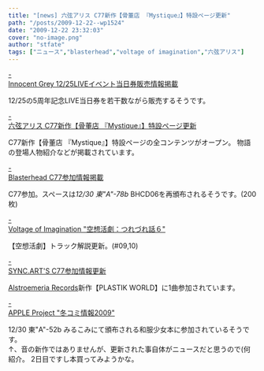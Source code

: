 ```yaml
---
title: "[news] 六弦アリス C77新作【骨董店 『Mystique』】特設ページ更新"
path: "/posts/2009-12-22--wp1524"
date: "2009-12-22 23:32:03"
cover: "no-image.png"
author: "stfate"
tags: ["ニュース","blasterhead","voltage of imagination","六弦アリス"]
---
```


<style type="text/css">
<!--
p {white-space: pre-wrap};
-->
</style>

<a class="topics" href="http://www.gungnir.co.jp/innocentgrey/index3.html" target="_blank">- Innocent Grey 12/25LIVEイベント当日券販売情報掲載</a>
<div class="news">12/25の5周年記念LIVE当日券を若干数ながら販売するそうです。</div>

<a class="topics" href="http://www.rokugen.net/" target="_blank">- 六弦アリス C77新作【骨董店 『Mystique』】特設ページ更新</a>
<div class="news">C77新作【骨董店 『Mystique』】特設ページの全コンテンツがオープン。
物語の登場人物紹介などが掲載されています。</div>

<a class="topics" href="http://www.blasterhead.com/" target="_blank">- Blasterhead C77参加情報掲載</a>
<div class="news">C77参加。スペースは<em>12/30 東"A"-78b</em>
BHCD06を再頒布されるそうです。(200枚)</div>

<a class="topics" href="http://www.voltagenation.com/blog/" target="_blank">- Voltage of Imagination "空想活劇：つれづれ話６"</a>
<div class="news">【空想活劇】トラック解説更新。(#09,10)</div>

<a class="topics" href="http://syncarts.jp/" target="_blank">- SYNC.ART'S C77参加情報更新</a>
<div class="news"><a href="http://www.alst.net/">Alstroemeria Records</a>新作【PLASTIK WORLD】に1曲参加されています。</div>

<a class="topics" href="http://www.kirie.net/~appleproject/" target="_blank">- APPLE Project "冬コミ情報2009"</a>
<div class="news">12/30 東"A"-52b みるこみにて頒布される和服少女本に参加されているそうです。
<div id="talk">↑、音の新作ではありませんが、更新された事自体がニュースだと思うので(何 紹介。
2日目ですし本買ってみようかな。</div></div>
